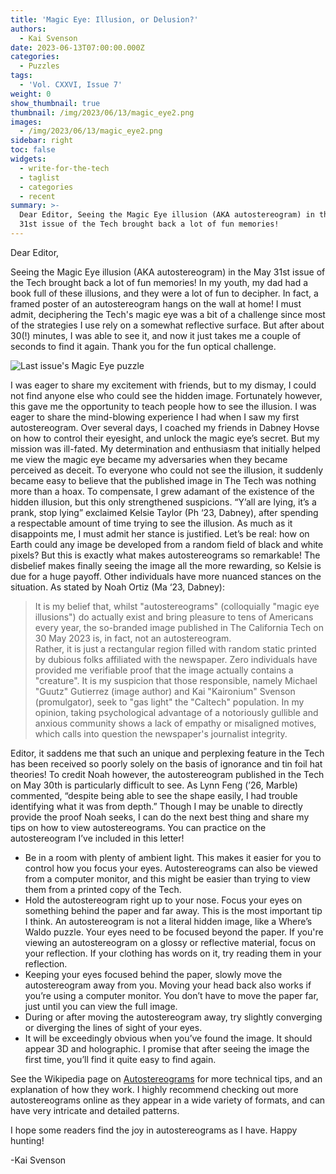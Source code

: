 ```yaml
---
title: 'Magic Eye: Illusion, or Delusion?'
authors:
  - Kai Svenson
date: 2023-06-13T07:00:00.000Z
categories:
  - Puzzles
tags:
  - 'Vol. CXXVI, Issue 7'
weight: 0
show_thumbnail: true
thumbnail: /img/2023/06/13/magic_eye2.png
images:
  - /img/2023/06/13/magic_eye2.png
sidebar: right
toc: false
widgets:
  - write-for-the-tech
  - taglist
  - categories
  - recent
summary: >-
  Dear Editor, Seeing the Magic Eye illusion (AKA autostereogram) in the May
  31st issue of the Tech brought back a lot of fun memories!
---
```


Dear Editor,

Seeing the Magic Eye illusion (AKA autostereogram) in the May 31st issue of the Tech brought back a lot of fun memories! In my youth, my dad had a book full of these illusions, and they were a lot of fun to decipher. In fact, a framed poster of an autostereogram hangs on the wall at home! I must admit, deciphering the Tech's magic eye was a bit of a challenge since most of the strategies I use rely on a somewhat reflective surface. But after about 30(!) minutes, I was able to see it, and now it just takes me a couple of seconds to find it again. Thank you for the fun optical challenge.

![](/img/2023/05/31/magic_eye_1.png "Last issue's Magic Eye puzzle")

I was eager to share my excitement with friends, but to my dismay, I could not find anyone else who could see the hidden image. Fortunately however, this gave me the opportunity to teach people how to see the illusion. I was eager to share the mind-blowing experience I had when I saw my first autostereogram. Over several days, I coached my friends in Dabney Hovse on how to control their eyesight, and unlock the magic eye’s secret. But my mission was ill-fated. My determination and enthusiasm that initially helped me view the magic eye became my adversaries when they became perceived as deceit. To everyone who could not see the illusion, it suddenly became easy to believe that the published image in The Tech was nothing more than a hoax. To compensate, I grew adamant of the existence of the hidden illusion, but this only strengthened suspicions. “Y’all are lying, it’s a prank, stop lying” exclaimed Kelsie Taylor (Ph ‘23, Dabney), after spending a respectable amount of time trying to see the illusion. As much as it disappoints me, I must admit her stance is justified. Let’s be real: how on Earth could any image be developed from a random field of black and white pixels? But this is exactly what makes autostereograms so remarkable! The disbelief makes finally seeing the image all the more rewarding, so Kelsie is due for a huge payoff. Other individuals have more nuanced stances on the situation. As stated by Noah Ortiz (Ma ‘23, Dabney):

> It is my belief that, whilst "autostereograms" (colloquially "magic eye illusions") do actually exist and bring pleasure to tens of Americans every year, the so-branded image published in The California Tech on 30 May 2023 is, in fact, not an autostereogram.\
> Rather, it is just a rectangular region filled with random static printed by dubious folks affiliated with the newspaper. Zero individuals have provided me verifiable proof that the image actually contains a "creature". It is my suspicion that those responsible, namely Michael "Guutz" Gutierrez (image author) and Kai "Kaironium" Svenson (promulgator), seek to "gas light" the "Caltech" population. In my opinion, taking psychological advantage of a notoriously gullible and anxious community shows a lack of empathy or misaligned motives, which calls into question the newspaper's journalist integrity.

Editor, it saddens me that such an unique and perplexing feature in the Tech has been received so poorly solely on the basis of ignorance and tin foil hat theories! To credit Noah however, the autostereogram published in the Tech on May 30th is particularly difficult to see. As Lynn Feng (’26, Marble) commented, “despite being able to see the shape easily, I had trouble identifying what it was from depth.” Though I may be unable to directly provide the proof Noah seeks, I can do the next best thing and share my tips on how to view autostereograms. You can practice on the autostereogram I’ve included in this letter!

* Be in a room with plenty of ambient light. This makes it easier for you to control how you focus your eyes. Autostereograms can also be viewed from a computer monitor, and this might be easier than trying to view them from a printed copy of the Tech.
* Hold the autostereogram right up to your nose. Focus your eyes on something behind the paper and far away. This is the most important tip I think. An autostereogram is not a literal hidden image, like a Where’s Waldo puzzle. Your eyes need to be focused beyond the paper. If you're viewing an autostereogram on a glossy or reflective material, focus on your reflection. If your clothing has words on it, try reading them in your reflection.
* Keeping your eyes focused behind the paper, slowly move the autostereogram away from you. Moving your head back also works if you’re using a computer monitor. You don’t have to move the paper far, just until you can view the full image.
* During or after moving the autostereogram away, try slightly converging or diverging the lines of sight of your eyes.
* It will be exceedingly obvious when you’ve found the image. It should appear 3D and holographic. I promise that after seeing the image the first time, you’ll find it quite easy to find again.

See the Wikipedia page on [Autostereograms](https://en.wikipedia.org/wiki/Autostereogram) for more technical tips, and an explanation of how they work. I highly recommend checking out more autostereograms online as they appear in a wide variety of formats, and can have very intricate and detailed patterns.

I hope some readers find the joy in autostereograms as I have. Happy hunting!

-Kai Svenson
